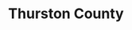 ---
title: "Thurston County"
hashtag: thurston-county
subdivision-of:
  - Washington
tags:
  - county
  - Washington
---